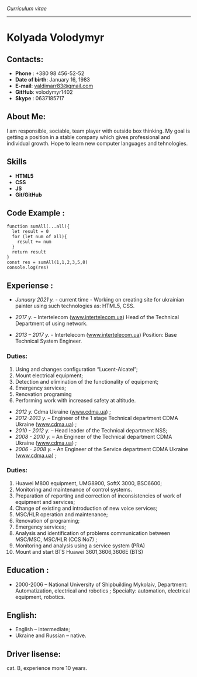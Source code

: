 _Curriculum vitae_
__________________________________________________________________________________

# Kolyada Volodymyr

## Contacts:

* __Phone__ : +380 98 456-52-52
* __Date of birth__: January 16, 1983
* __E-mail__: valdimarr83@gmail.com 
* __GitHub__: volodymyr1402
* __Skype__ : 0637185717

## About Me:
I am responsible, sociable, team player with outside box thinking. My goal is getting a position in a stable company which gives professional and individual  growth. Hope to learn new computer languages and tehnologies. 

## Skills

* __HTML5__
*  __CSS__
*  __JS__ 
*  __Git/GitHub__

## Code Example :
```
function sumAll(...all){
  let result = 0
  for (let num of all){
    result += num
  }
  return result
}
const res = sumAll(1,1,2,3,5,8)
console.log(res)
```
## Experiense :

* _Junuary 2021 y._ - current time - Working on creating site for ukrainian painter using such technologies as: HTML5, CSS.

* _2017 y._  – Іntertelecom (www.intertelecom.ua) Head of the Technical Department of using network.


* _2013 – 2017 y._ - Іntertelecom (www.intertelecom.ua) Position: Base Technical System Engineer.

### Duties:
1.	Using and changes configuration “Lucent-Alcatel”;
2.	Mount electrical equipment;
3.	Detection and elimination of the functionality of  equipment;
4.	Emergency services;
5.	Renovation programing
6.	Performing work with increased safety at altitude.


* _2012 y._ Cdma Ukraine (www.cdma.ua) ;
* _2012-2013 y._ – Engineer of the 1 stage Technical department CDMA Ukraine (www.cdma.ua) ;
*	_2010 - 2012 y._ – Head leader of the Technical department NSS; 
*	_2008 - 2010 y._ – An Engineer of the Technical department CDMA Ukraine  (www.cdma.ua) ;
*	_2006 - 2008 y._ - An Engineer of the Service department CDMA Ukraine  (www.cdma.ua) ;


### Duties:

1.	Huawei M800 equipment,
UMG8900, SoftX 3000, BSC6600;
2.	Monitoring and maintenance of control systems.
3.	Preparation of reporting and correction of inconsistencies of work of equipment and services;
4.	Change of existing and introduction of new voice services;
5.	MSC/HLR operation and maintenance;
6.	Renovation of programing;
7.	Emergency services;
8.	Analysis and identification of problems communication between MSC/MSC, MSC/HLR (CCS No7) ;
9.	Monitoring and analysis using a service system (PRA)
10.	Mount and start BTS Huawei 3601,3606,3606E (BTS)


## Education :

* 2000-2006 – National University of Shipbuilding Mykolaiv,
  Department: Automatization, electrical and robotics ;
  Specialty: automation, electrical equipment, robotics.


## English:
* English – intermediate;
* Ukraine and Russian – native.

## Driver lisense:  
  cat. B, experience more 10 years.



